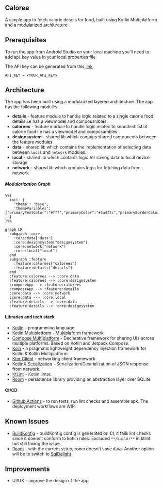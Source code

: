 ## Caloree
A simple app to fetch calorie details for food, built using Kotlin Multiplatform and a modularized architecture

## Prerequisites
To run the app from Android Studio on your local machine you'll need to add api_key value in your local.properties file

The API key can be generated from this [link](https://calorieninjas.com/api).
```
API_KEY = <YOUR_API_KEY>
```

## Architecture
The app has been built using a modularized layered architecture. The app has the following modules:
- **details** - feature module to handle logic related to a single calorie food details i.e has a viewmodel and composambles
- **calorees** - feature module to handle logic related to searched list of calorie food i.e has a viewmodel and composambles
- **designsystem** - shared lib which contains shared components between the feature modules
- **data** - shared lib which contains the implementation of selecting data between `local` and `network` modules.
- **local** - shared lib which contains logic for saving data to local device storage
- **network** - shared lib which contains logic for fetching data from network

##### Modularization Graph
```mermaid
%%{
  init: {
    'theme': 'base',
    'themeVariables': {"primaryTextColor":"#fff","primaryColor":"#5a4f7c","primaryBorderColor":"#5a4f7c","lineColor":"#f5a623","tertiaryColor":"#40375c","fontSize":"12px"}
  }
}%%

graph LR
  subgraph :core
    :core:data["data"]
    :core:designsystem["designsystem"]
    :core:network["network"]
    :core:local["local"]
  end
  subgraph :feature
    :feature:calorees["calorees"]
    :feature:details["details"]
  end
  :feature:calorees --> :core:data
  :feature:calorees --> :core:designsystem
  :composeApp --> :feature:calorees
  :composeApp --> :feature:details
  :core:data --> :core:network
  :core:data --> :core:local
  :feature:details --> :core:data
  :feature:details --> :core:designsystem
```
#### Libraries and tech stack
- [Kotlin](https://kotlinlang.org/) - programming language
- [Kotlin Multiplatform](https://www.jetbrains.com/kotlin-multiplatform/) - Multiplaform framework
- [Compose Multiplatform](https://www.jetbrains.com/lp/compose-multiplatform/) - Declarative framework for sharing UIs across multiple platforms. Based on Kotlin and Jetpack Compose.
- [Koin](https://github.com/google/hilt](https://insert-koin.io/)) - a pragmatic lightweight dependency injection framework for Kotlin & Kotlin Multiplatform.
- [Ktor Client](https://ktor.io/) - networking client framework
- [KotlinX Serialization](https://github.com/Kotlin/kotlinx.serialization) - Serialization/Desirialization of JSON response from network.
- [KtLint](https://github.com/pinterest/ktlint) - Kotlin linter.
- [Room](https://developer.android.com/kotlin/multiplatform/room) - persistence library providing an abstraction layer over SQLite
  
#### CI/CD
- [Github Actions](https://github.com/kibettheophilus/caloree/tree/master/.github/workflows) - to run tests, run lint checks and assemble apk. The deployment workflows are WIP.

## Known Issues
- [BuildKonfig](https://github.com/kibettheophilus/caloree/issues/29) - buildKonfig config is generated on CI, it fails lint checks since it doens't conform to kotlin rules. Excluded `**/build/**` in ktlint but still facing the issue
- [Room](https://github.com/kibettheophilus/caloree/issues/23) - with the current setup, room doesn't save data. Another option will be to switch to [SqlDelight](https://github.com/cashapp/sqldelight) 

## Improvements
- UI/UX - improve the design of the app
